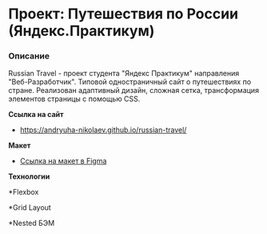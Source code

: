 # Проект: Путешествия по России (Яндекс.Практикум)

### Описание
Russian Travel - проект студента "Яндекс Практикум" направления "Веб-Разработчик". Типовой одностраничный сайт о путешествиях по стране.
Реализован адаптивный дизайн, сложная сетка, трансформация элементов страницы с помощью CSS.

**Ссылка на сайт**

* https://andryuha-nikolaev.github.io/russian-travel/

**Макет**

* [Ссылка на макет в Figma](https://www.figma.com/file/5S2WSbEFL6awjVWJ0NWL8Q/Sprint-3_-Russia-_-desktop-mobile?node-id=28503%3A0)

**Технологии**

*Flexbox

*Grid Layout

*Nested БЭМ
